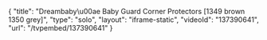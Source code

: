 {
    "title": "Dreambaby\u00ae Baby Guard Corner Protectors [1349 brown 1350 grey]",
    "type": "solo",
    "layout": "iframe-static",
    "videoId": "137390641",
    "url": "\/tvpembed\/137390641"
}